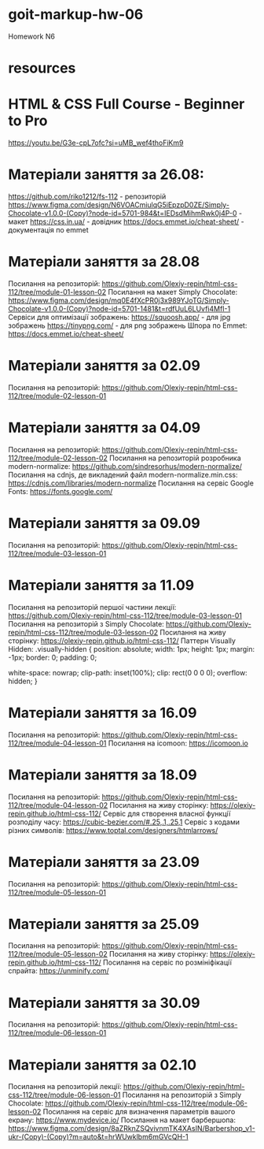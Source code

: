 # goit-markup-hw-06

Homework N6

# resources

# HTML & CSS Full Course - Beginner to Pro

https://youtu.be/G3e-cpL7ofc?si=uMB_wef4thoFiKm9

# Матеріали заняття за 26.08:

https://github.com/riko1212/fs-112 - репозиторій
https://www.figma.com/design/N6VOACmiulqG5iEpzpD0ZE/Simply-Chocolate-v1.0.0-(Copy)?node-id=5701-984&t=IEDsdMihmRwk0j4P-0 -
макет https://css.in.ua/ - довідник https://docs.emmet.io/cheat-sheet/ -
документація по emmet

# Матеріали заняття за 28.08

Посилання на репозиторій:
https://github.com/Olexiy-repin/html-css-112/tree/module-01-lesson-02 Посилання
на макет Simply Chocolate:
https://www.figma.com/design/mq0E4fXcPR0j3x989YJoTG/Simply-Chocolate-v1.0.0-(Copy)?node-id=5701-1481&t=rdfUuL6LUvfi4MfI-1
Сервіси для оптимізації зображень: https://squoosh.app/ - для jpg зображень
https://tinypng.com/ - для png зображень Шпора по Emmet:
https://docs.emmet.io/cheat-sheet/

# Матеріали заняття за 02.09

Посилання на репозиторій:
https://github.com/Olexiy-repin/html-css-112/tree/module-02-lesson-01

# Матеріали заняття за 04.09

Посилання на репозиторій:
https://github.com/Olexiy-repin/html-css-112/tree/module-02-lesson-02 Посилання
на репозиторій розробника modern-normalize:
https://github.com/sindresorhus/modern-normalize/ Посилання на cdnjs, де
викладений файл modern-normalize.min.css:
https://cdnjs.com/libraries/modern-normalize Посилання на сервіс Google Fonts:
https://fonts.google.com/

# Матеріали заняття за 09.09

Посилання на репозиторій:
https://github.com/Olexiy-repin/html-css-112/tree/module-03-lesson-01

# Матеріали заняття за 11.09

Посилання на репозиторій першої частини лекції:
https://github.com/Olexiy-repin/html-css-112/tree/module-03-lesson-01 Посилання
на репозиторій з Simply Chocolate:
https://github.com/Olexiy-repin/html-css-112/tree/module-03-lesson-02 Посилання
на живу сторінку: https://olexiy-repin.github.io/html-css-112/ Паттерн Visually
Hidden: .visually-hidden { position: absolute; width: 1px; height: 1px; margin:
-1px; border: 0; padding: 0;

white-space: nowrap; clip-path: inset(100%); clip: rect(0 0 0 0); overflow:
hidden; }

# Матеріали заняття за 16.09

Посилання на репозиторій:
https://github.com/Olexiy-repin/html-css-112/tree/module-04-lesson-01
Посилання на icomoon:
https://icomoon.io

# Матеріали заняття за 18.09

Посилання на репозиторій:
https://github.com/Olexiy-repin/html-css-112/tree/module-04-lesson-02
Посилання на живу сторінку:
https://olexiy-repin.github.io/html-css-112/
Сервіс для створення власної функції розподілу часу:
https://cubic-bezier.com/#.25,.1,.25,1
Сервіс з кодами різних символів:
https://www.toptal.com/designers/htmlarrows/

# Матеріали заняття за 23.09

Посилання на репозиторій:
https://github.com/Olexiy-repin/html-css-112/tree/module-05-lesson-01

# Матеріали заняття за 25.09

Посилання на репозиторій:
https://github.com/Olexiy-repin/html-css-112/tree/module-05-lesson-02
Посилання на живу сторінку:
https://olexiy-repin.github.io/html-css-112/
Посилання на сервіс по розмініфікації спрайта:
https://unminify.com/

# Матеріали заняття за 30.09

Посилання на репозиторій:
https://github.com/Olexiy-repin/html-css-112/tree/module-06-lesson-01

# Матеріали заняття за 02.10

Посилання на репозиторій лекції:
https://github.com/Olexiy-repin/html-css-112/tree/module-06-lesson-01
Посилання на репозиторій з Simply Chocolate:
https://github.com/Olexiy-repin/html-css-112/tree/module-06-lesson-02
Посилання на сервіс для визначення параметрів вашого екрану:
https://www.mydevice.io/
Посилання на макет барбершопа:
https://www.figma.com/design/8aZRknZSQvivnmTK4XAsIN/Barbershop_v1-ukr-(Copy)-(Copy)?m=auto&t=hrWUwklbm6mGVcQH-1
